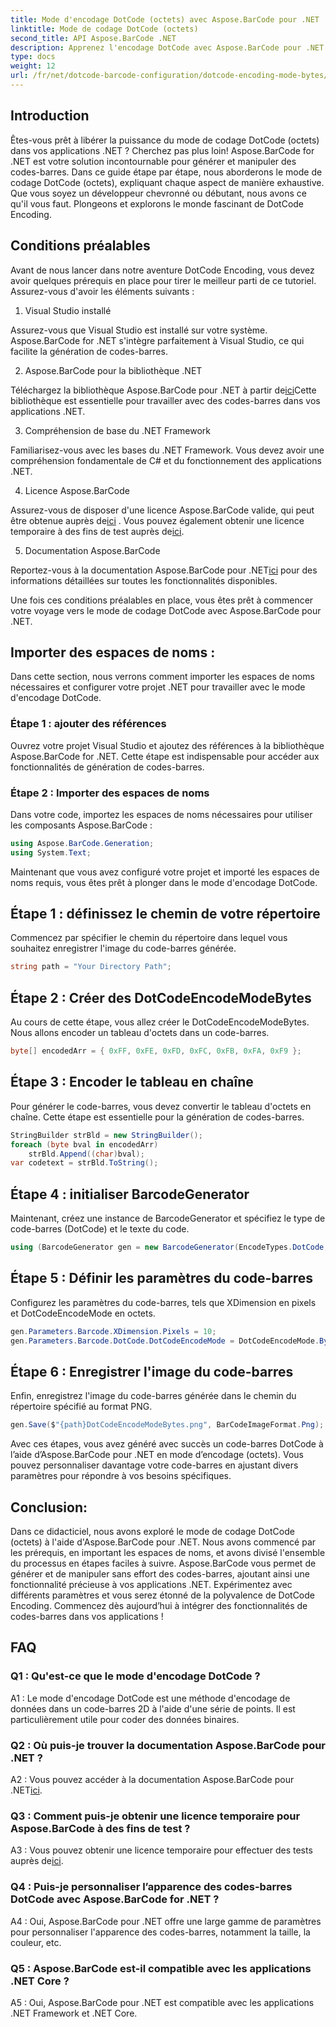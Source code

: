 ```yaml
---
title: Mode d'encodage DotCode (octets) avec Aspose.BarCode pour .NET
linktitle: Mode de codage DotCode (octets)
second_title: API Aspose.BarCode .NET
description: Apprenez l'encodage DotCode avec Aspose.BarCode pour .NET Guide étape par étape pour générer des codes-barres.
type: docs
weight: 12
url: /fr/net/dotcode-barcode-configuration/dotcode-encoding-mode-bytes/
---
```

## Introduction

Êtes-vous prêt à libérer la puissance du mode de codage DotCode (octets) dans vos applications .NET ? Cherchez pas plus loin! Aspose.BarCode for .NET est votre solution incontournable pour générer et manipuler des codes-barres. Dans ce guide étape par étape, nous aborderons le mode de codage DotCode (octets), expliquant chaque aspect de manière exhaustive. Que vous soyez un développeur chevronné ou débutant, nous avons ce qu'il vous faut. Plongeons et explorons le monde fascinant de DotCode Encoding.

## Conditions préalables

Avant de nous lancer dans notre aventure DotCode Encoding, vous devez avoir quelques prérequis en place pour tirer le meilleur parti de ce tutoriel. Assurez-vous d'avoir les éléments suivants :

1. Visual Studio installé

Assurez-vous que Visual Studio est installé sur votre système. Aspose.BarCode for .NET s'intègre parfaitement à Visual Studio, ce qui facilite la génération de codes-barres.

2. Aspose.BarCode pour la bibliothèque .NET

 Téléchargez la bibliothèque Aspose.BarCode pour .NET à partir de[ici](https://releases.aspose.com/barcode/net/)Cette bibliothèque est essentielle pour travailler avec des codes-barres dans vos applications .NET.

3. Compréhension de base du .NET Framework

Familiarisez-vous avec les bases du .NET Framework. Vous devez avoir une compréhension fondamentale de C# et du fonctionnement des applications .NET.

4. Licence Aspose.BarCode

 Assurez-vous de disposer d'une licence Aspose.BarCode valide, qui peut être obtenue auprès de[ici](https://purchase.aspose.com/buy) . Vous pouvez également obtenir une licence temporaire à des fins de test auprès de[ici](https://purchase.aspose.com/temporary-license/).

5. Documentation Aspose.BarCode

 Reportez-vous à la documentation Aspose.BarCode pour .NET[ici](https://reference.aspose.com/barcode/net/) pour des informations détaillées sur toutes les fonctionnalités disponibles.

Une fois ces conditions préalables en place, vous êtes prêt à commencer votre voyage vers le mode de codage DotCode avec Aspose.BarCode pour .NET.

## Importer des espaces de noms :

Dans cette section, nous verrons comment importer les espaces de noms nécessaires et configurer votre projet .NET pour travailler avec le mode d'encodage DotCode. 

### Étape 1 : ajouter des références

Ouvrez votre projet Visual Studio et ajoutez des références à la bibliothèque Aspose.BarCode for .NET. Cette étape est indispensable pour accéder aux fonctionnalités de génération de codes-barres.

### Étape 2 : Importer des espaces de noms

Dans votre code, importez les espaces de noms nécessaires pour utiliser les composants Aspose.BarCode :

```csharp
using Aspose.BarCode.Generation;
using System.Text;
```

Maintenant que vous avez configuré votre projet et importé les espaces de noms requis, vous êtes prêt à plonger dans le mode d'encodage DotCode.

## Étape 1 : définissez le chemin de votre répertoire

Commencez par spécifier le chemin du répertoire dans lequel vous souhaitez enregistrer l'image du code-barres générée.

```csharp
string path = "Your Directory Path";
```

## Étape 2 : Créer des DotCodeEncodeModeBytes

Au cours de cette étape, vous allez créer le DotCodeEncodeModeBytes. Nous allons encoder un tableau d'octets dans un code-barres.

```csharp
byte[] encodedArr = { 0xFF, 0xFE, 0xFD, 0xFC, 0xFB, 0xFA, 0xF9 };
```

## Étape 3 : Encoder le tableau en chaîne

Pour générer le code-barres, vous devez convertir le tableau d'octets en chaîne. Cette étape est essentielle pour la génération de codes-barres.

```csharp
StringBuilder strBld = new StringBuilder();
foreach (byte bval in encodedArr)
    strBld.Append((char)bval);
var codetext = strBld.ToString();
```

## Étape 4 : initialiser BarcodeGenerator

Maintenant, créez une instance de BarcodeGenerator et spécifiez le type de code-barres (DotCode) et le texte du code.

```csharp
using (BarcodeGenerator gen = new BarcodeGenerator(EncodeTypes.DotCode, codetext))
```

## Étape 5 : Définir les paramètres du code-barres

Configurez les paramètres du code-barres, tels que XDimension en pixels et DotCodeEncodeMode en octets.

```csharp
gen.Parameters.Barcode.XDimension.Pixels = 10;
gen.Parameters.Barcode.DotCode.DotCodeEncodeMode = DotCodeEncodeMode.Bytes;
```

## Étape 6 : Enregistrer l'image du code-barres

Enfin, enregistrez l'image du code-barres générée dans le chemin du répertoire spécifié au format PNG.

```csharp
gen.Save($"{path}DotCodeEncodeModeBytes.png", BarCodeImageFormat.Png);
```

Avec ces étapes, vous avez généré avec succès un code-barres DotCode à l’aide d’Aspose.BarCode pour .NET en mode d’encodage (octets). Vous pouvez personnaliser davantage votre code-barres en ajustant divers paramètres pour répondre à vos besoins spécifiques.

## Conclusion:

Dans ce didacticiel, nous avons exploré le mode de codage DotCode (octets) à l'aide d'Aspose.BarCode pour .NET. Nous avons commencé par les prérequis, en important les espaces de noms, et avons divisé l'ensemble du processus en étapes faciles à suivre. Aspose.BarCode vous permet de générer et de manipuler sans effort des codes-barres, ajoutant ainsi une fonctionnalité précieuse à vos applications .NET. Expérimentez avec différents paramètres et vous serez étonné de la polyvalence de DotCode Encoding. Commencez dès aujourd’hui à intégrer des fonctionnalités de codes-barres dans vos applications !

## FAQ

### Q1 : Qu'est-ce que le mode d'encodage DotCode ?

A1 : Le mode d'encodage DotCode est une méthode d'encodage de données dans un code-barres 2D à l'aide d'une série de points. Il est particulièrement utile pour coder des données binaires.

### Q2 : Où puis-je trouver la documentation Aspose.BarCode pour .NET ?

 A2 : Vous pouvez accéder à la documentation Aspose.BarCode pour .NET[ici](https://reference.aspose.com/barcode/net/).

### Q3 : Comment puis-je obtenir une licence temporaire pour Aspose.BarCode à des fins de test ?

 A3 : Vous pouvez obtenir une licence temporaire pour effectuer des tests auprès de[ici](https://purchase.aspose.com/temporary-license/).

### Q4 : Puis-je personnaliser l’apparence des codes-barres DotCode avec Aspose.BarCode for .NET ?

A4 : Oui, Aspose.BarCode pour .NET offre une large gamme de paramètres pour personnaliser l'apparence des codes-barres, notamment la taille, la couleur, etc.

### Q5 : Aspose.BarCode est-il compatible avec les applications .NET Core ?

A5 : Oui, Aspose.BarCode pour .NET est compatible avec les applications .NET Framework et .NET Core.